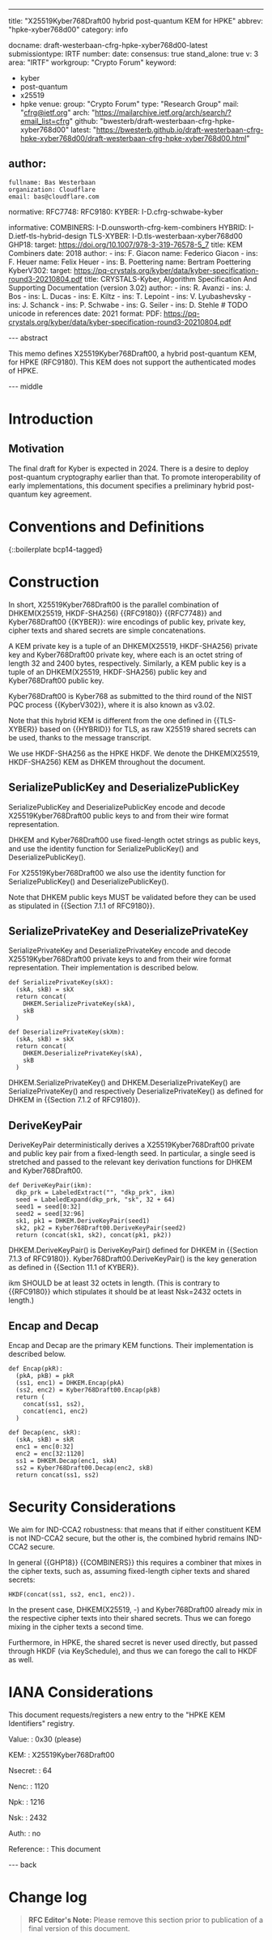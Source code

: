 ---
title: "X25519Kyber768Draft00 hybrid post-quantum KEM for HPKE"
abbrev: "hpke-xyber768d00"
category: info

docname: draft-westerbaan-cfrg-hpke-xyber768d00-latest
submissiontype: IRTF
number:
date:
consensus: true
stand_alone: true
v: 3
area: "IRTF"
workgroup: "Crypto Forum"
keyword:
 - kyber
 - post-quantum
 - x25519
 - hpke
venue:
  group: "Crypto Forum"
  type: "Research Group"
  mail: "cfrg@ietf.org"
  arch: "https://mailarchive.ietf.org/arch/search/?email_list=cfrg"
  github: "bwesterb/draft-westerbaan-cfrg-hpke-xyber768d00"
  latest: "https://bwesterb.github.io/draft-westerbaan-cfrg-hpke-xyber768d00/draft-westerbaan-cfrg-hpke-xyber768d00.html"

author:
 -
    fullname: Bas Westerbaan
    organization: Cloudflare
    email: bas@cloudflare.com


normative:
  RFC7748:
  RFC9180:
  KYBER: I-D.cfrg-schwabe-kyber

informative:
  COMBINERS: I-D.ounsworth-cfrg-kem-combiners
  HYBRID: I-D.ietf-tls-hybrid-design
  TLS-XYBER: I-D.tls-westerbaan-xyber768d00
  GHP18:
    target: https://doi.org/10.1007/978-3-319-76578-5_7
    title: KEM Combiners
    date: 2018
    author:
      -
        ins: F. Giacon
        name: Federico Giacon
      -
        ins: F. Heuer
        name: Felix Heuer
      -
        ins: B. Poettering
        name: Bertram Poettering
  KyberV302:
    target: https://pq-crystals.org/kyber/data/kyber-specification-round3-20210804.pdf
    title: CRYSTALS-Kyber, Algorithm Specification And Supporting Documentation (version 3.02)
    author:
      -
        ins: R. Avanzi
      -
        ins: J. Bos
      -
        ins: L. Ducas
      -
        ins: E. Kiltz
      -
        ins: T. Lepoint
      -
        ins: V. Lyubashevsky
      -
        ins: J. Schanck
      -
        ins: P. Schwabe
      -
        ins: G. Seiler
      -
        ins: D. Stehle # TODO unicode in references
    date: 2021
    format:
      PDF: https://pq-crystals.org/kyber/data/kyber-specification-round3-20210804.pdf

--- abstract

This memo defines X25519Kyber768Draft00, a hybrid post-quantum KEM,
for HPKE (RFC9180). This KEM does not support the authenticated modes
of HPKE.

--- middle

# Introduction

## Motivation

The final draft for Kyber is expected in 2024.
There is a desire to deploy post-quantum cryptography earlier than that.
To promote interoperability of early implementations,
    this document specifies a preliminary hybrid post-quantum key agreement.

# Conventions and Definitions

{::boilerplate bcp14-tagged}

# Construction

In short, X25519Kyber768Draft00 is the parallel combination
of DHKEM(X25519, HKDF-SHA256) {{RFC9180}} {{RFC7748}}
and Kyber768Draft00 {{KYBER}}:
wire encodings of public key, private key, cipher texts
and shared secrets are simple concatenations.

A KEM private key is a tuple of an DHKEM(X25519, HKDF-SHA256)
private key and Kyber768Draft00 private key, where each is
an octet string of length 32 and 2400 bytes, respectively.
Similarly, a KEM public key is a tuple of an DHKEM(X25519, HKDF-SHA256)
public key and Kyber768Draft00 public key.

Kyber768Draft00 is Kyber768 as submitted to the third round
of the NIST PQC process {{KyberV302}}, where it is
also known as v3.02.

Note that this hybrid KEM is different from the one
defined in {{TLS-XYBER}} based on {{HYBRID}} for TLS,
as raw X25519 shared secrets can be used,
thanks to the message transcript.

We use HKDF-SHA256 as the HPKE HKDF. We denote the DHKEM(X25519, HKDF-SHA256)
KEM as DHKEM throughout the document.

## SerializePublicKey and DeserializePublicKey

SerializePublicKey and DeserializePublicKey encode and decode
X25519Kyber768Draft00 public keys to and from their wire format representation.

DHKEM and Kyber768Draft00 use fixed-length
octet strings as public keys,
and use the identity function for SerializePublicKey()
and DeserializePublicKey().

For X25519Kyber768Draft00 we also use the identity function
for SerializePublicKey() and DeserializePublicKey().

Note that DHKEM public keys MUST be validated before they
can be used as stipulated in {{Section 7.1.1 of RFC9180}}.

## SerializePrivateKey and DeserializePrivateKey

SerializePrivateKey and DeserializePrivateKey encode and decode
X25519Kyber768Draft00 private keys to and from their wire format representation.
Their implementation is described below.

~~~
def SerializePrivateKey(skX):
  (skA, skB) = skX
  return concat(
    DHKEM.SerializePrivateKey(skA),
    skB
  )

def DeserializePrivateKey(skXm):
  (skA, skB) = skX
  return concat(
    DHKEM.DeserializePrivateKey(skA),
    skB
  )
~~~

DHKEM.SerializePrivateKey() and DHKEM.DeserializePrivateKey()
are SerializePrivateKey() and respectively DeserializePrivateKey()
as defined for DHKEM in {{Section 7.1.2 of RFC9180}}.

## DeriveKeyPair

DeriveKeyPair deterministically derives a X25519Kyber768Draft00 private
and public key pair from a fixed-length seed. In particular, a single seed
is stretched and passed to the relevant key derivation functions for
DHKEM and Kyber768Draft00.

~~~
def DeriveKeyPair(ikm):
  dkp_prk = LabeledExtract("", "dkp_prk", ikm)
  seed = LabeledExpand(dkp_prk, "sk", 32 + 64)
  seed1 = seed[0:32]
  seed2 = seed[32:96]
  sk1, pk1 = DHKEM.DeriveKeyPair(seed1)
  sk2, pk2 = Kyber768Draft00.DeriveKeyPair(seed2)
  return (concat(sk1, sk2), concat(pk1, pk2))
~~~

DHKEM.DeriveKeyPair() is DeriveKeyPair() defined for DHKEM
in {{Section 7.1.3 of RFC9180}}. Kyber768Draft00.DeriveKeyPair() is the key
generation as defined in {{Section 11.1 of KYBER}}.

ikm SHOULD be at least 32 octets in length.
(This is contrary to {{RFC9180}} which stipulates it should be
at least Nsk=2432 octets in length.)

## Encap and Decap

Encap and Decap are the primary KEM functions. Their implementation
is described below.

~~~
def Encap(pkR):
  (pkA, pkB) = pkR
  (ss1, enc1) = DHKEM.Encap(pkA)
  (ss2, enc2) = Kyber768Draft00.Encap(pkB)
  return (
    concat(ss1, ss2),
    concat(enc1, enc2)
  )

def Decap(enc, skR):
  (skA, skB) = skR
  enc1 = enc[0:32]
  enc2 = enc[32:1120]
  ss1 = DHKEM.Decap(enc1, skA)
  ss2 = Kyber768Draft00.Decap(enc2, skB)
  return concat(ss1, ss2)
~~~

# Security Considerations

We aim for IND-CCA2 robustness: that means that if either constituent
KEM is not IND-CCA2 secure, but the other is, the combined hybrid
remains IND-CCA2 secure.

In general {{GHP18}} {{COMBINERS}} this requires a combiner that mixes in
the cipher texts, such as, assuming fixed-length cipher texts and shared secrets:

    HKDF(concat(ss1, ss2, enc1, enc2)).

In the present case, DHKEM(X25519, -) and Kyber768Draft00 already mix in
the respective cipher texts into their shared secrets. Thus we can
forego mixing in the cipher texts a second time.

Furthermore, in HPKE, the shared secret is never used directly, but
passed through HKDF (via KeySchedule), and thus we can
forego the call to HKDF as well.

# IANA Considerations

This document requests/registers a new entry to the "HPKE KEM Identifiers"
 registry.

 Value:
 : 0x30 (please)

 KEM:
 : X25519Kyber768Draft00

 Nsecret:
 : 64

 Nenc:
 : 1120

 Npk:
 : 1216

 Nsk:
 : 2432

 Auth:
 : no

 Reference:
 : This document

--- back

# Change log

> **RFC Editor's Note:** Please remove this section prior to publication of a
> final version of this document.

